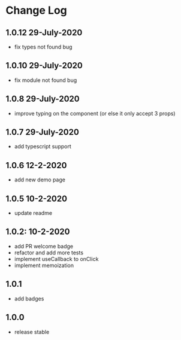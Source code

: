 # Change Log

## 1.0.12 29-July-2020

- fix types not found bug

## 1.0.10 29-July-2020

- fix module not found bug

## 1.0.8 29-July-2020

- improve typing on the component (or else it only accept 3 props)

## 1.0.7 29-July-2020

- add typescript support

## 1.0.6 12-2-2020

- add new demo page

## 1.0.5 10-2-2020

- update readme

## 1.0.2: 10-2-2020

- add PR welcome badge
- refactor and add more tests
- implement useCallback to onClick
- implement memoization

## 1.0.1

- add badges

## 1.0.0

- release stable

